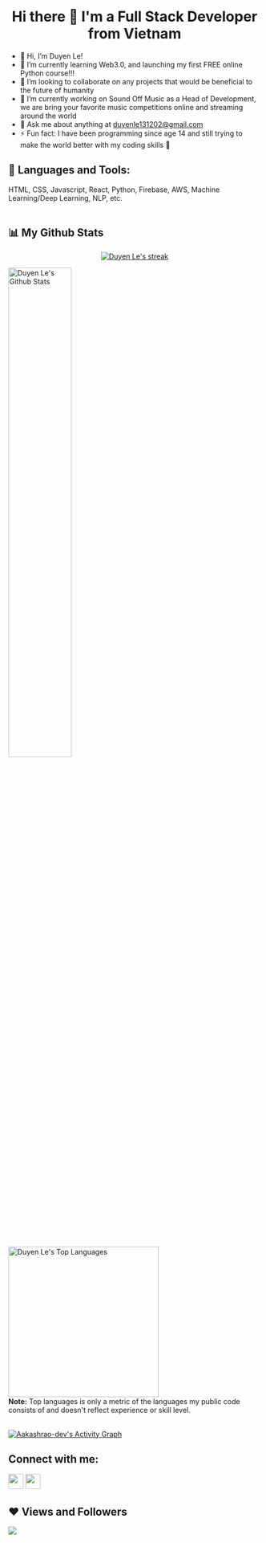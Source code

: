 <!--
**duyenle1312/duyenle1312** is a ✨ _special_ ✨ repository because its `README.md` (this file) appears on your GitHub profile.
--->
&nbsp;&nbsp;

<h1 align="center">Hi there 👋 I'm a Full Stack Developer from Vietnam</h1>

- 👋 Hi, I’m Duyen Le!
- 🌱 I’m currently learning Web3.0, and launching my first FREE online Python course!!! 
- 💞️ I’m looking to collaborate on any projects that would be beneficial to the future of humanity
- 🔭 I’m currently working on Sound Off Music as a Head of Development, we are bring your favorite music competitions online and streaming around the world
- 💬 Ask me about anything at duyenle131202@gmail.com
- ⚡ Fun fact: I have been programming since age 14 and still trying to make the world better with my coding skills 💞️

## 🚀 Languages and Tools:

HTML, CSS, Javascript, React, Python, Firebase, AWS, Machine Learning/Deep Learning, NLP, etc.
<br/><br />


## 📊 My Github Stats

<p align="center">
    <a href="https://github.com/duyenle1312">
        <img title="🔥 Get streak stats for your profile at git.io/streak-stats" alt="Duyen Le's streak" src="https://github-readme-streak-stats.herokuapp.com/?user=duyenle1312&theme=black-ice&hide_border=true&stroke=0000&background=060A0CD0"/>
    </a>
</p>
    <a href="https://github.com/duyenle1312"><img alt="Duyen Le's Github Stats" src="https://github-readme-stats.vercel.app/api?username=duyenle1312&show_icons=true&count_private=true&theme=react&hide_border=true&bg_color=0D1117"  width="50%"/></a>
  <a href="https://github.com/duyenle1312"><img alt="Duyen Le's Top Languages" src="https://github-readme-stats.vercel.app/api/top-langs/?username=duyenle1312&langs_count=8&count_private=true&layout=compact&theme=react&hide_border=true&bg_color=0D1117" width="300px"/></a>
  <br/>
  <b>Note:</b> Top languages is only a metric of the languages my public code consists of and doesn't reflect experience or skill level.
<br/>
<br/>

<a href="https://github.com/duyenle1312/github-readme-activity-graph"><img alt="Aakashrao-dev's Activity Graph" src="https://activity-graph.herokuapp.com/graph?username=duyenle1312&bg_color=0D1117&color=5BCDEC&line=5BCDEC&point=FFFFFF&hide_border=true" /></a>


## Connect with me:

<p align="left">

<a href = "https://www.linkedin.com/in/lengomyduyen/"><img src="https://img.icons8.com/fluent/48/000000/linkedin.png" width="30px"/></a>
<a href = "https://www.instagram.com/lengo1312/"><img src="https://img.icons8.com/fluent/48/000000/instagram-new.png" width="30px"/></a>
  
</p>

## ❤ Views and Followers

<a href="https://www.github.com/duyenle1312" target="_blank" rel="noreferrer"><img
src="https://img.shields.io/github/followers/duyenle1312?logo=github&style=for-the-badge&color=3382ed&labelColor=1c1917" /></a>
